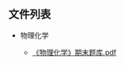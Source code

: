 

## 文件列表

- 物理化学

    - [《物理化学》期末题库.pdf](https://github.com/bjut-swift/BJUT-Helper/raw/master/%E7%89%A9%E7%90%86%E5%8C%96%E5%AD%A6/%E3%80%8A%E7%89%A9%E7%90%86%E5%8C%96%E5%AD%A6%E3%80%8B%E6%9C%9F%E6%9C%AB%E9%A2%98%E5%BA%93.pdf)

